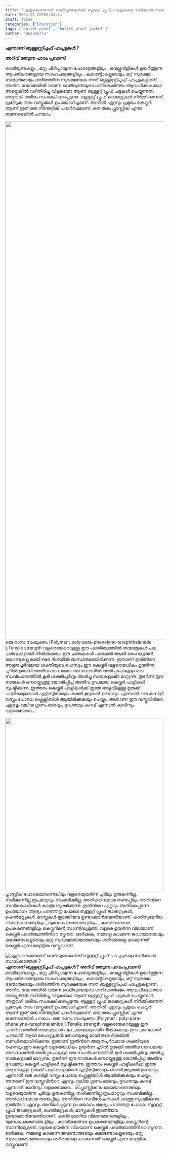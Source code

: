 ```yaml
---
title: "എന്തുകൊണ്ടാണ് വെടിയുണ്ടകൾക്ക് ബുള്ളറ്റ് പ്രൂഫ് പടച്ചട്ടകളെ ഭേദിക്കാൻ സാധിക്കാത്തത് ?"
date: 2024-01-20T06:04:14
draft: false
categories: ["Education"]
tags: ['bullet proof', 'bullet proof jacket']
author: "Beaumaris"
---
```


<strong>എന്താണ് ബുള്ളറ്റ്പ്രൂഫ്‌ പടച്ചട്ടകള്‍ ?</strong>

<strong>അറിവ് തേടുന്ന പാവം പ്രവാസി</strong>

വെടിയുണ്ടകളും , മറ്റു ചീറിപ്പായുന്ന പോരാട്ടങ്ങളിലും , വെല്ലുവിളികള്‍ ഉയര്‍ത്തുന്ന ആപത്കരങ്ങളായ സാഹചര്യങ്ങളിലും , കമാൻ്റോകളുടെയും, മറ്റ് സുരക്ഷാ ഭടന്മാരുടെയും ശരീരത്തിനു സുരക്ഷയേകു ന്നത് ബുള്ളറ്റ്പ്രൂഫ്‌ പടച്ചട്ടകളാണ്. അതീവ വേഗതയില്‍ വരുന്ന വെടിയുണ്ടയുടെ ഗതികോര്‍ജ്ജം ആവഹിക്കുകയോ അല്ലെങ്കില്‍ വഴിതിരിച്ചു വിടുകയോ ആണ് ബുള്ളറ്റ് പ്രൂഫ്‌ ചട്ടകള്‍ ചെയ്യുന്നത്. അതുവഴി ശരീരം സംരക്ഷിക്കപ്പെടുന്നു. ബുള്ളറ്റ് പ്രൂഫ്‌ ജാക്കറ്റുകള്‍ നിര്‍മ്മിക്കുന്നത് പ്രത്യേക തരം വസ്തുക്കള്‍ ഉപയോഗിച്ചാണ്‌. അതില്‍ ഏറ്റവും പ്രമുഖം കെവ്ലര്‍ ആണ്.ഇത് ഒരു സിന്തറ്റിക് പദാര്‍ത്ഥമാണ്. ഒരു തരം പ്ലാസ്റ്റിക് എന്നു വേണമെങ്കില്‍ പറയാം.

<img class="size-full wp-image-438873 aligncenter" src="https://cdn.boolokam.com/articles/2024/01/2RR2.jpg" alt="" width="1692" height="1635" />ഒരു രാസ സംയുക്തം (Polymer : poly-para-phenelyne-terephthalamide ).Tensile strength വളരെയേറെയുള്ള ഈ പദാര്‍ത്ഥത്തില്‍ തന്മാത്രകള്‍ പല ചങ്ങലകളായി നില്‍ക്കുകയും ഈ ചങ്ങലകള്‍ പാരലല്‍ ആയി ഹൈഡ്രജന്‍ ബോണ്ടുകളു മായി ഒരേ ദിശയില്‍ ബന്ധിതമായിരിക്കുന്നു. ഇതാണ് ഇതിന്‍റെ അഭൂതപൂര്‍വമായ ശക്തിയുടെ രഹസ്യം.ഈ കെവ്ലര്‍ വളരെയധികം ഉയര്‍ന്ന ചൂടില്‍ ഉരുക്കി അതീവ ഗാഡമായ അവസ്ഥയില്‍ അരിപ്പപോലുള്ള ഒരു സംവിധാനത്തില്‍ കൂടി ശക്തിപൂര്‍വ്വം അരിച്ചു നാരുകളാക്കി മാറ്റുന്നു. തുടര്‍ന്ന് ഈ നാരുകള്‍ നെയ്തെടുത്തു യോജിപ്പിച്ച് അതീവ ദൃഡമായ കെവ്ലര്‍ പാളികള്‍ സൃഷ്ടിക്കുന്നു. ഇത്തരം കെവ്ലര്‍ പാളികള്‍ക്ക്‌ ഇതേ അളവിലുള്ള ഉരുക്ക് പാളികളെക്കാള്‍ എട്ടിരട്ടിയോളം ശക്തി കൂടുതല്‍ ഉണ്ടാവും. എന്നാല്‍ ഒരു കമ്പിളി വസ്ത്രം പോലെ ഫ്ലെക്സിബിള്‍ ആയിരിക്കുകയും ചെയ്യും. അതാണ് ഈ വസ്തുവിന്‍റെ ഏറ്റവും വലിയ ഗുണം.ഭാരവും, ദൃഡതയും കുറവ് എന്നാല്‍ കാഠിന്യം വളരെയേറെ...

<img class="size-full wp-image-438874 aligncenter" src="https://cdn.boolokam.com/articles/2024/01/bullet-proof-vest.jpg" alt="" width="500" height="547" />പ്ലാസ്റ്റിക് പോലെയാണെങ്കിലും വളരെയുയര്‍ന്ന ചൂടിലും ഉരുകുന്നില്ല, നശിക്കുന്നില്ല,രൂപമാറ്റവും സംഭവിക്കില്ല. അതികഠിനമായ തണുപ്പിലും അതിന്‍റെ സവിശേഷതകള്‍ കാത്തു സൂക്ഷിക്കുന്നു. ഇതിന്‍റെ ഏറ്റവും അറിയപ്പെടുന്ന ഉപയോഗം ആദ്യം പറഞ്ഞതു പോലെ ബുള്ളറ്റ് പ്രൂഫ്‌ ജാക്കറ്റുകള്‍, ഹെല്‍മറ്റുകള്‍, മാസ്കുകള്‍ തുടങ്ങിയവ ഉണ്ടാക്കാന്‍വേണ്ടിയാണ്. കാഠിന്യമേറിയ വിമാനഭാഗങ്ങളിലും , യുദ്ധോപകരണങ്ങ ളിലും , കായികമത്സര ഉപകരണങ്ങളിലും കെവ്ലറിന്റെ സാന്നിദ്ധ്യമുണ്ട്. വളരെ ഉയര്‍ന്ന വിലയാണ് കെവ്ലര്‍ പദാര്‍ത്ഥത്തിന്‍റെ ന്യൂനത. ഓര്‍ക്കുക, നമ്മളെ കാക്കുന്ന ജവാന്മാരുടേയും കമാണ്ടോകളുടെയും മറ്റു സുരക്ഷാഭടന്മാരുടെയും ശരീരങ്ങളെ കാക്കുന്നത് കെവ്ലര്‍ എന്ന മാന്ത്രിക വസ്തുവാണ്.


![എന്തുകൊണ്ടാണ് വെടിയുണ്ടകൾക്ക് ബുള്ളറ്റ് പ്രൂഫ് പടച്ചട്ടകളെ ഭേദിക്കാൻ സാധിക്കാത്തത് ?](https://cdn.boolokam.com/articles/2024/01/2RR2.jpg)**എന്താണ് ബുള്ളറ്റ്പ്രൂഫ്‌ പടച്ചട്ടകള്‍ ?** **അറിവ് തേടുന്ന പാവം പ്രവാസി** വെടിയുണ്ടകളും , മറ്റു ചീറിപ്പായുന്ന പോരാട്ടങ്ങളിലും , വെല്ലുവിളികള്‍ ഉയര്‍ത്തുന്ന ആപത്കരങ്ങളായ സാഹചര്യങ്ങളിലും , കമാൻ്റോകളുടെയും, മറ്റ് സുരക്ഷാ ഭടന്മാരുടെയും ശരീരത്തിനു സുരക്ഷയേകു ന്നത് ബുള്ളറ്റ്പ്രൂഫ്‌ പടച്ചട്ടകളാണ്. അതീവ വേഗതയില്‍ വരുന്ന വെടിയുണ്ടയുടെ ഗതികോര്‍ജ്ജം ആവഹിക്കുകയോ അല്ലെങ്കില്‍ വഴിതിരിച്ചു വിടുകയോ ആണ് ബുള്ളറ്റ് പ്രൂഫ്‌ ചട്ടകള്‍ ചെയ്യുന്നത്. അതുവഴി ശരീരം സംരക്ഷിക്കപ്പെടുന്നു. ബുള്ളറ്റ് പ്രൂഫ്‌ ജാക്കറ്റുകള്‍ നിര്‍മ്മിക്കുന്നത് പ്രത്യേക തരം വസ്തുക്കള്‍ ഉപയോഗിച്ചാണ്‌. അതില്‍ ഏറ്റവും പ്രമുഖം കെവ്ലര്‍ ആണ്.ഇത് ഒരു സിന്തറ്റിക് പദാര്‍ത്ഥമാണ്. ഒരു തരം പ്ലാസ്റ്റിക് എന്നു വേണമെങ്കില്‍ പറയാം. ഒരു രാസ സംയുക്തം (Polymer : poly-para-phenelyne-terephthalamide ).Tensile strength വളരെയേറെയുള്ള ഈ പദാര്‍ത്ഥത്തില്‍ തന്മാത്രകള്‍ പല ചങ്ങലകളായി നില്‍ക്കുകയും ഈ ചങ്ങലകള്‍ പാരലല്‍ ആയി ഹൈഡ്രജന്‍ ബോണ്ടുകളു മായി ഒരേ ദിശയില്‍ ബന്ധിതമായിരിക്കുന്നു. ഇതാണ് ഇതിന്‍റെ അഭൂതപൂര്‍വമായ ശക്തിയുടെ രഹസ്യം.ഈ കെവ്ലര്‍ വളരെയധികം ഉയര്‍ന്ന ചൂടില്‍ ഉരുക്കി അതീവ ഗാഡമായ അവസ്ഥയില്‍ അരിപ്പപോലുള്ള ഒരു സംവിധാനത്തില്‍ കൂടി ശക്തിപൂര്‍വ്വം അരിച്ചു നാരുകളാക്കി മാറ്റുന്നു. തുടര്‍ന്ന് ഈ നാരുകള്‍ നെയ്തെടുത്തു യോജിപ്പിച്ച് അതീവ ദൃഡമായ കെവ്ലര്‍ പാളികള്‍ സൃഷ്ടിക്കുന്നു. ഇത്തരം കെവ്ലര്‍ പാളികള്‍ക്ക്‌ ഇതേ അളവിലുള്ള ഉരുക്ക് പാളികളെക്കാള്‍ എട്ടിരട്ടിയോളം ശക്തി കൂടുതല്‍ ഉണ്ടാവും. എന്നാല്‍ ഒരു കമ്പിളി വസ്ത്രം പോലെ ഫ്ലെക്സിബിള്‍ ആയിരിക്കുകയും ചെയ്യും. അതാണ് ഈ വസ്തുവിന്‍റെ ഏറ്റവും വലിയ ഗുണം.ഭാരവും, ദൃഡതയും കുറവ് എന്നാല്‍ കാഠിന്യം വളരെയേറെ... ![](https://cdn.boolokam.com/articles/2024/01/bullet-proof-vest.jpg)പ്ലാസ്റ്റിക് പോലെയാണെങ്കിലും വളരെയുയര്‍ന്ന ചൂടിലും ഉരുകുന്നില്ല, നശിക്കുന്നില്ല,രൂപമാറ്റവും സംഭവിക്കില്ല. അതികഠിനമായ തണുപ്പിലും അതിന്‍റെ സവിശേഷതകള്‍ കാത്തു സൂക്ഷിക്കുന്നു. ഇതിന്‍റെ ഏറ്റവും അറിയപ്പെടുന്ന ഉപയോഗം ആദ്യം പറഞ്ഞതു പോലെ ബുള്ളറ്റ് പ്രൂഫ്‌ ജാക്കറ്റുകള്‍, ഹെല്‍മറ്റുകള്‍, മാസ്കുകള്‍ തുടങ്ങിയവ ഉണ്ടാക്കാന്‍വേണ്ടിയാണ്. കാഠിന്യമേറിയ വിമാനഭാഗങ്ങളിലും , യുദ്ധോപകരണങ്ങ ളിലും , കായികമത്സര ഉപകരണങ്ങളിലും കെവ്ലറിന്റെ സാന്നിദ്ധ്യമുണ്ട്. വളരെ ഉയര്‍ന്ന വിലയാണ് കെവ്ലര്‍ പദാര്‍ത്ഥത്തിന്‍റെ ന്യൂനത. ഓര്‍ക്കുക, നമ്മളെ കാക്കുന്ന ജവാന്മാരുടേയും കമാണ്ടോകളുടെയും മറ്റു സുരക്ഷാഭടന്മാരുടെയും ശരീരങ്ങളെ കാക്കുന്നത് കെവ്ലര്‍ എന്ന മാന്ത്രിക വസ്തുവാണ്.
